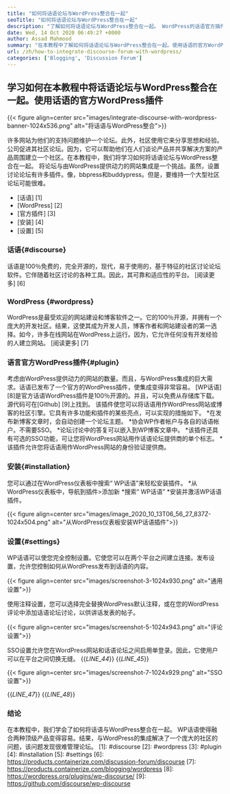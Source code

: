 ```yaml
---
title: "如何将话语论坛与WordPress整合在一起" 
seoTitle: "如何将话语论坛与WordPress整合在一起" 
description: "了解如何将话语论坛与WordPress整合在一起。 WordPress的话语官方插件的安装和配置。" 
date: Wed, 14 Oct 2020 06:49:27 +0000
author: Assad Mahmood
summary: "在本教程中了解如何将话语论坛与WordPress整合在一起。使用话语的官方WordPress插件" 
url: /zh/how-to-integrate-discourse-forum-with-wordpress/
categories: ['Blogging', 'Discussion Forum']
---
```


## 学习如何在本教程中将话语论坛与WordPress整合在一起。使用话语的官方WordPress插件

{{< figure align=center src="images/integrate-discourse-with-wordpress-banner-1024x536.png" alt="将话语与WordPress整合">}}

许多网站为他们的支持问题维护一个论坛。此外，社区使用它来分享思想和经验。公司促进其社区论坛。因为，它可以帮助他们在人们谈论产品并共享解决方案的产品周围建立一个社区。在本教程中，我们将学习如何将话语论坛与WordPress整合在一起。
将论坛与由WordPress提供动力的网站集成是一个挑战。虽然，设置讨论论坛有许多插件。像，bbpress和buddypress。但是，要维持一个大型社区论坛可能很难。
  * [话语] [1]
  * [WordPress] [2]
  * [官方插件] [3]
  * [安装] [4]
  * [设置] [5]

### 话语{#discourse}
话语是100％免费的，完全开源的，现代，易于使用的，基于特征的社区讨论论坛软件。它伴随着社区讨论的各种工具。因此，其可靠和适应性的平台。 [阅读更多] [6]

### WordPress {#wordpress}
WordPress是最受欢迎的网站建设和博客软件之一。它的100％开源，并拥有一个庞大的开发社区。结果，这使其成为开发人员，博客作者和网站建设者的第一选择。如今，许多在线网站在WordPress上运行。因为，它允许任何没有开发经验的人建立网站。 [阅读更多] [7]

### 语言官方WordPress插件{#plugin}
考虑由WordPress提供动力的网站的数量。而且，与WordPress集成的巨大需求。话语已发布了一个官方的WordPress插件，使集成变得非常容易。
[WP话语] [8]是官方话语WordPress插件是100％开源的。并且，可以免费从存储库下载。源代码可在[Github] [9]上找到。
该插件使您可以将话语用作WordPress网站或博客的社区引擎。它具有许多功能和插件的某些亮点，可以实现的措施如下。
  *在发布新博客文章时，会自动创建一个论坛主题。
  *协会WP作者帐户与各自的话语帐户。不需要SSO。
  *论坛讨论中的答复可以嵌入到WP博客文章中。
  *该插件还具有可选的SSO功能，可让您将WordPress网站用作话语论坛提供商的单个标志。
  *该插件允许您将话语用作WordPress网站的身份验证提供商。

### 安装{#installation}
您可以通过在WordPress仪表板中搜索“ WP话语”来轻松安装插件。
  *从WordPress仪表板中，导航到插件>添加新
  *搜索“ WP话语”
  *安装并激活WP话语插件。

{{< figure align=center src="images/image_2020_10_13T06_56_27_837Z-1024x504.png" alt="从WordPress仪表板安装WP话语插件">}}


### 设置{#settings}
WP话语可以使您完全控制设置。它使您可以在两个平台之间建立连接。发布设置，允许您控制如何从WordPress发布到话语的内容。

{{< figure align=center src="images/screenshot-3-1024x930.png" alt="通用设置">}}

使用注释设置，您可以选择完全替换WordPress默认注释，或在您的WordPress评论中添加话语论坛讨论，以供讲话发表的帖子。

{{< figure align=center src="images/screenshot-5-1024x943.png" alt="评论设置">}}

SSO设置允许您在WordPress网站和话语论坛之间启用单登录。因此，它使用户可以在平台之间切换无缝。
{{_LINE_44_}}
{{_LINE_45_}}

{{< figure align=center src="images/screenshot-7-1024x929.png" alt="SSO设置">}}

{{_LINE_47_}}
{{_LINE_48_}}

### 结论
在本教程中，我们学会了如何将话语与WordPress整合在一起。 WP话语使得融合两种顶级产品变得容易。结果，与WordPress的集成解决了一个庞大的社区的问题，该问题发现很难管理论坛。
[1]: #discourse
[2]: #wordpress
[3]: #plugin
[4]: #installation
[5]: #settings
[6]: https://products.containerize.com/discussion-forum/discourse
[7]: https://products.containerize.com/blogging/wordpress
[8]: https://wordpress.org/plugins/wp-discourse/
[9]: https://github.com/discourse/wp-discourse
